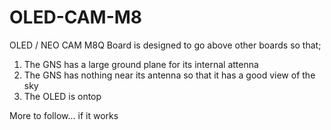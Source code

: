 # OLED-CAM-M8
OLED / NEO CAM M8Q Board is designed to go above other boards so that;
1. The GNS has a large ground plane for its internal attenna
2. The GNS has nothing near its antenna so that it has a good view of the sky
3. The OLED is ontop

More to follow... if it works
